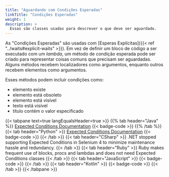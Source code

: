 ```yaml
---
title: "Aguardando com Condições Esperadas"
linkTitle: "Condições Esperadas"
weight: 1
description: >
  Essas são classes usadas para descrever o que deve ser aguardado.
---
```


As "Condições Esperadas" são usadas com [Esperas Explícitas]({{< ref "../waits#explicit-waits" >}}). Em vez de definir um bloco de código a ser executado com um _lambda_, um método de condição esperada pode ser criado para representar coisas comuns que precisam ser aguardadas. Alguns métodos recebem localizadores como argumentos, enquanto outros recebem elementos como argumentos.

Esses métodos podem incluir condições como:

* elemento existe
* elemento está obsoleto
* elemento está visível
* texto está visível
* título contém o valor especificado


{{< tabpane text=true langEqualsHeader=true >}}
{{% tab header="Java" %}}
[Expected Conditions Documentation](https://www.selenium.dev/selenium/docs/api/java/org/openqa/selenium/support/ui/ExpectedConditions.html)
{{< badge-code >}}
{{% /tab %}}
{{< tab header="Python" >}}
[Expected Conditions Documentation](https://www.selenium.dev/selenium/docs/api/py/webdriver_support/selenium.webdriver.support.expected_conditions.html)
{{< badge-code >}}
{{< /tab >}}
{{< tab header="CSharp" >}}
.NET stopped supporting Expected Conditions in Selenium 4 to minimize maintenance hassle and redundancy.
{{< /tab >}}
{{< tab header="Ruby" >}}
Ruby makes frequent use of blocks, procs and lambdas and does not need Expected Conditions classes
{{< /tab >}}
{{< tab header="JavaScript" >}}
{{< badge-code >}}
{{< /tab >}}
{{< tab header="Kotlin" >}}
{{< badge-code >}}
{{< /tab >}}
{{< /tabpane >}}
